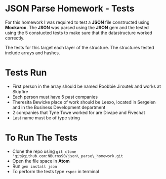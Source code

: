 # JSON Parse Homework - Tests

For this homework I was required to test a **JSON** file constructed using **Mockaroo**.  The **JSON** was parsed using the **JSON** gem and the tested using the 5 constucted tests to make sure that the datastructure worked correctly.

The tests for this target each layer of the structure.  The structures tested include arrays and hashes.

# Tests Run

- First person in the array should be named Roobbie Jiroutek and works at Skipfire
- Each person must have 5 past companies
- Theresita Bewicke place of work should be Leexo, located in Sergelen and in the Business Development department
- 2 companies that Tyne Towe worked for are Divape and Fivechat
- Last name must be of type string

# To Run The Tests

- Clone the repo using `git clone 'git@github.com:NBurns90/json\_parse\_homework.git`
- Open the file space in **Atom**
- Run `gem install json`
- To perform the tests type `rspec` in terminal
